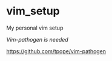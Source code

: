 # vim_setup

My personal vim setup

*Vim-pathogen is needed*

https://github.com/tpope/vim-pathogen

